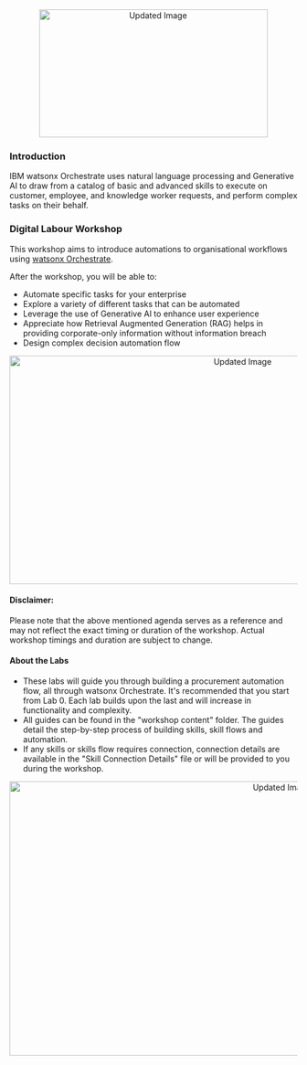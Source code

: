 <div align="center">
  <img src="https://github.com/user-attachments/assets/73d75627-a774-4a00-9338-cc8f471abb89" alt="Updated Image" width="400" height="224">
</div>

### Introduction
IBM watsonx Orchestrate uses natural language processing and Generative AI to draw from a catalog of basic and advanced skills to execute on customer, employee, and knowledge worker requests, and perform complex tasks on their behalf.

### Digital Labour Workshop
This workshop aims to introduce automations to organisational workflows using [watsonx Orchestrate](https://www.ibm.com/products/watsonx-orchestrate).<br>

After the workshop, you will be able to:
- Automate specific tasks for your enterprise
- Explore a variety of different tasks that can be automated
- Leverage the use of Generative AI to enhance user experience
- Appreciate how Retrieval Augmented Generation (RAG) helps in providing corporate-only information without information breach
- Design complex decision automation flow

<div align="center">
  <img src="https://github.com/user-attachments/assets/a396d0d3-c447-45d1-9ce5-8c452eb2c980" alt="Updated Image" style="width:800px; height:400px;">
</div>

#### Disclaimer:
Please note that the above mentioned agenda serves as a reference and may not reflect the exact timing or duration of the workshop.
Actual workshop timings and duration are subject to change.
#### About the Labs
- These labs will guide you through building a procurement automation flow, all through watsonx Orchestrate. It's recommended that you start from Lab 0. Each lab builds upon the last and will increase in functionality and complexity.
- All guides can be found in the "workshop content" folder. The guides detail the step-by-step process of building skills, skill flows and automation.
- If any skills or skills flow requires connection, connection details are available in the "Skill Connection Details" file or will be provided to you during the workshop.

<div align="center">
  <img src="https://github.com/user-attachments/assets/9e958e5-5449-46e1-b37d-db54334bfbec" alt="Updated Image" width="937" height="480">
</div>
